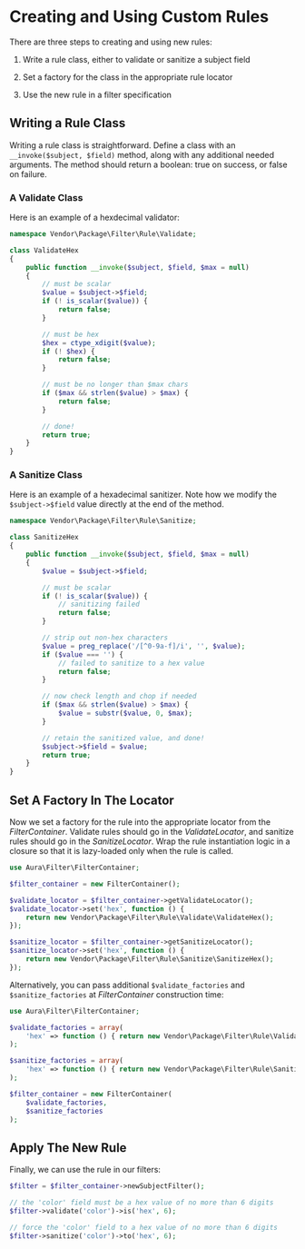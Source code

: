 # Creating and Using Custom Rules

There are three steps to creating and using new rules:

1. Write a rule class, either to validate or sanitize a subject field

2. Set a factory for the class in the appropriate rule locator

3. Use the new rule in a filter specification

## Writing a Rule Class

Writing a rule class is straightforward.  Define a class with an
`__invoke($subject, $field)` method, along with any additional needed arguments.
The method should return a boolean: true on success, or false on failure.

### A Validate Class

Here is an example of a hexdecimal validator:

```php
namespace Vendor\Package\Filter\Rule\Validate;

class ValidateHex
{
    public function __invoke($subject, $field, $max = null)
    {
        // must be scalar
        $value = $subject->$field;
        if (! is_scalar($value)) {
            return false;
        }

        // must be hex
        $hex = ctype_xdigit($value);
        if (! $hex) {
            return false;
        }

        // must be no longer than $max chars
        if ($max && strlen($value) > $max) {
            return false;
        }

        // done!
        return true;
    }
}
```

### A Sanitize Class

Here is an example of a hexadecimal sanitizer. Note how we modify the
`$subject->$field` value directly at the end of the method.

```php
namespace Vendor\Package\Filter\Rule\Sanitize;

class SanitizeHex
{
    public function __invoke($subject, $field, $max = null)
    {
        $value = $subject->$field;

        // must be scalar
        if (! is_scalar($value)) {
            // sanitizing failed
            return false;
        }

        // strip out non-hex characters
        $value = preg_replace('/[^0-9a-f]/i', '', $value);
        if ($value === '') {
            // failed to sanitize to a hex value
            return false;
        }

        // now check length and chop if needed
        if ($max && strlen($value) > $max) {
            $value = substr($value, 0, $max);
        }

        // retain the sanitized value, and done!
        $subject->$field = $value;
        return true;
    }
}
```

## Set A Factory In The Locator

Now we set a factory for the rule into the appropriate locator from the
_FilterContainer_. Validate rules should go in the _ValidateLocator_, and
sanitize rules should go in the _SanitizeLocator_. Wrap the rule instantiation
logic in a closure so that it is lazy-loaded only when the rule is called.

```php
use Aura\Filter\FilterContainer;

$filter_container = new FilterContainer();

$validate_locator = $filter_container->getValidateLocator();
$validate_locator->set('hex', function () {
    return new Vendor\Package\Filter\Rule\Validate\ValidateHex();
});

$sanitize_locator = $filter_container->getSanitizeLocator();
$sanitize_locator->set('hex', function () {
    return new Vendor\Package\Filter\Rule\Sanitize\SanitizeHex();
});
```

Alternatively, you can pass additional `$validate_factories` and `$sanitize_factories` at _FilterContainer_ construction time:

```php
use Aura\Filter\FilterContainer;

$validate_factories = array(
    'hex' => function () { return new Vendor\Package\Filter\Rule\Validate\ValidateHex(); },
);

$sanitize_factories = array(
    'hex' => function () { return new Vendor\Package\Filter\Rule\Sanitize\SanitizeHex(); },
);

$filter_container = new FilterContainer(
    $validate_factories,
    $sanitize_factories
);
```

## Apply The New Rule

Finally, we can use the rule in our filters:

```php
$filter = $filter_container->newSubjectFilter();

// the 'color' field must be a hex value of no more than 6 digits
$filter->validate('color')->is('hex', 6);

// force the 'color' field to a hex value of no more than 6 digits
$filter->sanitize('color')->to('hex', 6);
```
